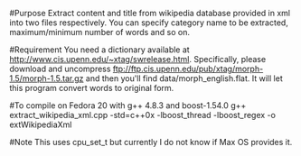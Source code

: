 #Purpose
Extract content and title from wikipedia database provided in xml into two files respectively.
You can specify category name to be extracted, maximum/minimum number of words and so on.

#Requirement
You need a dictionary available at http://www.cis.upenn.edu/~xtag/swrelease.html.
Specifically, please download and uncompress ftp://ftp.cis.upenn.edu/pub/xtag/morph-1.5/morph-1.5.tar.gz and then you'll find data/morph_english.flat.
It will let this program convert words to original form.

#To compile on Fedora 20 with g++ 4.8.3 and boost-1.54.0
g++ extract_wikipedia_xml.cpp -std=c++0x -lboost_thread -lboost_regex -o extWikipediaXml

#Note
This uses cpu_set_t but currently I do not know if Max OS provides it.

